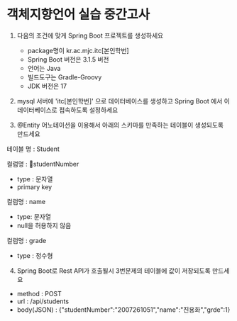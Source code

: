 # 객체지향언어 실습 중간고사

1. 다음의 조건에 맞게 Spring Boot 프로젝트를 생성하세요
   - package명이 kr.ac.mjc.itc[본인학번]
   - Spring Boot 버전은 3.1.5 버전
   - 언어는 Java
   - 빌드도구는 Gradle-Groovy
   - JDK 버전은 17
  
2. mysql 서버에 'itc[본인학번]' 으로 데이터베이스를 생성하고 Spring Boot 에서 이 데이터베이스로 접속하도록 설정하세요

3. @Entity 어노테이션을 이용해서 아래의 스키마를 만족하는 테이블이 생성되도록 만드세요

테이블 명 : Student

컬럼명 : studentNumber
- type : 문자열
- primary key

컬럼명 : name
- type: 문자열
- null을 허용하지 않음

컬럼명 : grade
- type : 정수형


4. Spring Boot로 Rest API가 호출될시 3번문제의 테이블에 값이 저장되도록 만드세요
- method : POST
- url : /api/students
- body(JSON) : {"studentNumber":"2007261051","name":"진용화","grde":1}

